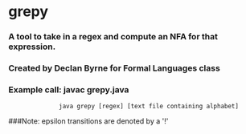 # grepy

### A tool to take in a regex and compute an NFA for that expression.
### Created by Declan Byrne for Formal Languages class
### Example call: javac grepy.java 
				  java grepy [regex] [text file containing alphabet]
###Note: epsilon transitions are denoted by a '!'